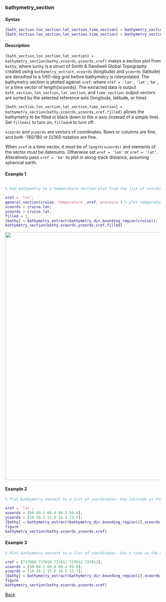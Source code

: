 ### bathymetry_section

#### Syntax

```Matlab
[bath_section,lon_section,lat_section,time_section] = bathymetry_section(bathy,xcoords,ycoords,xref)
[bath_section,lon_section,lat_section,time_section] = bathymetry_section(bathy,xcoords,ycoords,xref,filled)
```
#### Description

``[bath_section,lon_section,lat_section] = bathymetry_section(bathy,xcoords,ycoords,xref)`` makes a section plot from ``bathy``, where ``bathy`` is a struct of Smith & Sandwell Global Topography created using ``bathymetry_extract``. ``xcoords`` (longitude) and ``ycoords`` (latitude) are densified to a 1/60-deg grid before bathymetry is interpolated. The bathymetry section is plotted against ``xref``; where ``xref = 'lon'``, ``'lat'``,``'km'``, or a time vector of length(xcoords). The extracted data is output ``bath_section``, ``lon_section``, ``lat_section``, and ``time_section``; output vectors are sorted by the selected reference axis (longitude, latitude, or time).
 
``[bath_section,lon_section,lat_section,time_section] = bathymetry_section(bathy,xcoords,ycoords,xref,filled)`` allows the bathymetry to be filled in black down to the x-axis (instead of a simple line). Set ``filled=1`` to turn on, ``filled=0`` to turn off.

``xcoords`` and ``ycoords`` are vectors of coordinates. Rows or columns are fine, and both -180/180 or 0/360 notation are fine.

When ``xref`` is a time vector, it must be of ``length(xcoords)`` and elements of the vector must be datenums. Otherwise set ``xref = 'lon'`` or  ``xref = 'lat'``. Alteratively pass ``xref = 'km'`` to plot in along-track distance, assuming spherical earth.  

#### Example 1

```Matlab

% Add bathymetry to a temperature section plot from the list of coordinates stored in struct cruise:

xref = 'lon'; 
general_section(cruise,'temperature',xref,'pressure') % plot temperature section
xcoords = cruise.lon; 
ycoords = cruise.lat;
filled = 1;
[bathy] = bathymetry_extract(bathymetry_dir,bounding_region(cruise));
bathymetry_section(bathy,xcoords,ycoords,xref,filled)
```
<img src="https://user-images.githubusercontent.com/24570061/88436173-b8c50500-cdd1-11ea-8270-22930d42843c.png" width="800">

#### Example 2
```Matlab
% Plot bathymetry nearest to a list of coordinates. Use latitude as the x-axis:

xref = 'lat'; 
xcoords = [60 60.1 60.4 60.2 59.9]; 
ycoords = [10 20.1 15.0 16.1 13.7]; 
[bathy] = bathymetry_extract(bathymetry_dir,bounding_region([],xcoords,ycoords));
figure
bathymetry_section(bathy,xcoords,ycoords,xref)
```
#### Example 3
```Matlab
% Plot bathymetry nearest to a list of coordinates. Use a time as the x-axis:

xref = [737009 737010 737011 737012 737013]; 
xcoords = [60 60.1 60.4 60.2 59.9]; 
ycoords = [10 20.1 15.0 16.1 13.7]; 
[bathy] = bathymetry_extract(bathymetry_dir,bounding_region([],xcoords,ycoords));
figure
bathymetry_section(bathy,xcoords,ycoords,xref)
```

[Back](https://github.com/lnferris/ocean_data_tools#adding-bathymetry-to-existing-plots-1)

